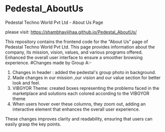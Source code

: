 # Pedestal_AboutUs
 Pedestal Techno World Pvt Ltd - About Us Page

please visit: https://shambhaviijhaa.github.io/Pedestal_AboutUs/
 
This repository contains the frontend code for the "About Us" page of Pedestal Techno World Pvt Ltd. This page provides information about the company, its mission, vision, values, and various programs offered.
Enhanced the overall user interface to ensure a smoother browsing experience.
#Changes made by Group A:-
1. Changes in header : added the pedestal's group photo in background.
2. Made changes in our mission ,our vision and our value section for better look and feel.
3. VIBGYOR Theme: created boxes representing the problems faced in the marketplace and solutions each colored according to the VIBGYOR theme
4. When users hover over these columns, they zoom out, adding an interactive element that enhances the overall user experience.

These changes improves clarity and readability, ensuring that users can easily grasp the key points.
